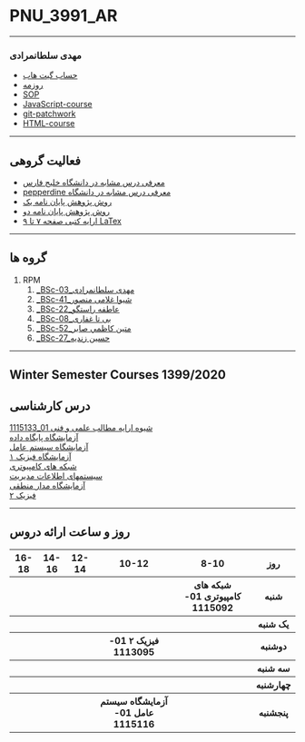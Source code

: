 # PNU_3991_AR
---------
### مهدی سلطانمرادی
 
- [حساب گیت هاب](https://github.com/sultanmoradimehdi)
- [روزمه]( https://sultanmoradimehdi.github.io/resume/)
- [SOP](https://sultanmoradimehdi.github.io/SOP/)
- [JavaScript-course](java.pdf)
- [git-patchwork](patchwork.png)
- [HTML-course](HTML.pdf)
---
## فعالیت گروهی

- [ معرفی درس مشابه در دانشگاه خلیج فارس ](http://smbidoki.ir/crsdetail.php?crsid=41)
- [pepperdine معرفی درس مشابه در دانشگاه](https://seaver.pepperdine.edu/academics/ge/faculty/researchskills.htm)
- [روش پژوهش پایان نامه یک](https://sultanmoradimehdi.github.io/Group-project/ThesisForMethodology.pdf)
- [روش پژوهش پایان نامه دو](https://sultanmoradimehdi.github.io/Group-project/Dependabilityanalysisandrecoverysupportforsmartgrids.pdf)
- [ ارایه کتبی صفحه ۷ تا ۹ LaTex ](https://sultanmoradimehdi.github.io/Group-project/Sultan.7-9.pdf)
------------------
## گروه ها
    
1. RPM 
    1. [_BSc-03_مهدی سلطانمرادی](https://github.com/AliRazavi-edu/PNU_3991/tree/master/_BSc/ResearchAndPresentationMethods/1115133_01/03_%D9%85%D9%87%D8%AF%D9%8A%20%D8%B3%D9%84%D8%B7%D8%A7%D9%86%20%D9%85%D8%B1%D8%A7%D8%AF%D9%8A)   
    1. [_BSc-41_شیوا غلامی منصور](https://github.com/AliRazavi-edu/PNU_3991/tree/master/_BSc/ResearchAndPresentationMethods/1322010_02/41_%D8%B4%D9%8A%D9%88%D8%A7%20%D8%BA%D9%84%D8%A7%D9%85%D9%8A%20%D9%85%D9%86%D8%B5%D9%88%D8%B1) 
    1. [_BSc-22_عاطفه راستگو](https://github.com/AliRazavi-edu/PNU_3991/tree/master/_BSc/ResearchAndPresentationMethods/1322010_02/22_%D8%B9%D8%A7%D8%B7%D9%81%D9%87%20%D8%B1%D8%A7%D8%B3%D8%AA%DA%AF%D9%88)
    1. [_BSc-08_بی تا غفاری](https://github.com/AliRazavi-edu/PNU_3991/tree/master/_BSc/ResearchAndPresentationMethods/1115133_01/08_%D8%A8%D9%8A%20%D8%AA%D8%A7%20%D8%BA%D9%81%D8%A7%D8%B1%D9%8A)
    1. [_BSc-52_متين كاظمي صابر](https://github.com/AliRazavi-edu/PNU_3991/tree/master/_BSc/ResearchAndPresentationMethods/1322010_02/52_%D9%85%D8%AA%D9%8A%D9%86%20%D9%83%D8%A7%D8%B8%D9%85%D9%8A%20%D8%B5%D8%A7%D8%A8%D8%B1)
    1. [_BSc-27_حسین زندیه](https://github.com/AliRazavi-edu/PNU_3991/tree/master/_BSc/ResearchAndPresentationMethods/1322010_01/27_%D8%AD%D8%B3%D9%8A%D9%86%20%D8%B2%D9%86%D8%AF%D9%8A%D9%87)
    
-------------------
## Winter Semester Courses 1399/2020

## درس کارشناسی 
[1115133_01 شیوه ارایه مطالب علمی و فنی](https://github.com/sultanmoradimehdi/PNU_3991_AR/tree/main/technical-and-scientific-contents-presentation-aproach)
<br>
[آزمایشگاه پایگاه داده](https://github.com/sultanmoradimehdi/PNU_3991_AR/tree/main/technical-and-scientific-contents-presentation-aproach)
<br>
[آزمایشگاه سیستم عامل](https://github.com/sultanmoradimehdi/PNU_3991_AR/tree/main/technical-and-scientific-contents-presentation-aproach)
<br>
[آزمایشگاه فیزیک ۱](https://github.com/sultanmoradimehdi/PNU_3991_AR/tree/main/technical-and-scientific-contents-presentation-aproach)
<br>
[شبکه های کامپیوتری](https://github.com/sultanmoradimehdi/PNU_3991_AR/tree/main/technical-and-scientific-contents-presentation-aproach)
<br>
[سیستمهای اطلاعات مدیریت](https://github.com/sultanmoradimehdi/PNU_3991_AR/tree/main/technical-and-scientific-contents-presentation-aproach)
<br>
[آزمایشگاه مدار منطقی](https://github.com/sultanmoradimehdi/PNU_3991_AR/tree/main/technical-and-scientific-contents-presentation-aproach)
<br>
[فیزیک ۲](https://github.com/sultanmoradimehdi/PNU_3991_AR/tree/main/technical-and-scientific-contents-presentation-aproach)
<br>

--------------
## روز و ساعت ارائه دروس

<table style="width:100%">
  <tr>
    <th >16-18</th>
    <th >14-16</th>
    <th >12-14</th>
    <th>10-12</th>
    <th>8-10</th>
    <th>روز</th>
  </tr>
  <tr>
  </tr>
   <tr>
    <th ></th>
    <th ></th>
    <th ></th>
    <th></th>
    <th ><a>شبکه های کامپیوتری 01-1115092</a></th>
    <th>شنبه</th>
  </tr>
   <tr>
    <th ></th>
    <th ></th>
    <th ></th>
    <th ></th>
    <th ></th>
    <th>یک شنبه</th>
  </tr>
   <tr>
     <th ></th>
     <th ></th>
     <th></th>
     <th ><a>فیزیک ۲ 01-1113095</a></th>
     <th ></th>
    <th>دوشنبه</th>
  </tr>
   <tr>
    <th ></th>
    <th ></th>
    <th ></th>
    <th ></th>
    <th ></th>
    <th>سه شنبه</th>
 </tr>
  <tr>
   <th ></th>
   <th ></th>
   <th ></th>
   <th ></th>
   <th ></th>
   <th>چهارشنبه</th>
 </tr>
 <tr>
  <th ></th>
  <th ></th>
  <th ></th>
  <th ><a>آزمایشگاه سیستم عامل 01-1115116</a></th>
  <th ></th>
  <th>پنجشنبه</th>
  </tr>
</table>
